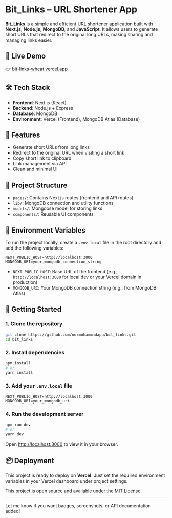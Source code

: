 # Bit\_Links – URL Shortener App

**Bit\_Links** is a simple and efficient URL shortener application built with **Next.js**, **Node.js**, **MongoDB**, and **JavaScript**. It allows users to generate short URLs that redirect to the original long URLs, making sharing and managing links easier.

## 🔗 Live Demo

👉 [bit-links-wheat.vercel.app](https://bit-links-wheat.vercel.app)

## 🛠️ Tech Stack

* **Frontend**: Next.js (React)
* **Backend**: Node.js + Express
* **Database**: MongoDB
* **Environment**: Vercel (Frontend), MongoDB Atlas (Database)

## 🚀 Features

* Generate short URLs from long links
* Redirect to the original URL when visiting a short link
* Copy short link to clipboard
* Link management via API
* Clean and minimal UI

## 📁 Project Structure

* `pages/`: Contains Next.js routes (frontend and API routes)
* `lib/`: MongoDB connection and utility functions
* `models/`: Mongoose model for storing links
* `components/`: Reusable UI components

## 🔐 Environment Variables

To run the project locally, create a `.env.local` file in the root directory and add the following variables:

```env
NEXT_PUBLIC_HOST=http://localhost:3000
MONGODB_URI=your_mongodb_connection_string
```

* `NEXT_PUBLIC_HOST`: Base URL of the frontend (e.g., `http://localhost:3000` for local dev or your Vercel domain in production)
* `MONGODB_URI`: Your MongoDB connection string (e.g., from MongoDB Atlas)

## 🚀 Getting Started

### 1. Clone the repository

```bash
git clone https://github.com/nurmohammadapu/bit_links.git
cd bit_links
```

### 2. Install dependencies

```bash
npm install
# or
yarn install
```

### 3. Add your `.env.local` file

```env
NEXT_PUBLIC_HOST=http://localhost:3000
MONGODB_URI=your_mongodb_uri
```

### 4. Run the development server

```bash
npm run dev
# or
yarn dev
```

Open [http://localhost:3000](http://localhost:3000) to view it in your browser.

## 📦 Deployment

This project is ready to deploy on **Vercel**. Just set the required environment variables in your Vercel dashboard under project settings.

This project is open source and available under the [MIT License](LICENSE).

---

Let me know if you want badges, screenshots, or API documentation added!

